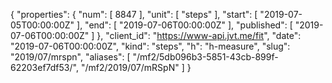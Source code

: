 {
  "properties": {
    "num": [
      8847
    ],
    "unit": [
      "steps"
    ],
    "start": [
      "2019-07-05T00:00:00Z"
    ],
    "end": [
      "2019-07-06T00:00:00Z"
    ],
    "published": [
      "2019-07-06T00:00:00Z"
    ]
  },
  "client_id": "https://www-api.jvt.me/fit",
  "date": "2019-07-06T00:00:00Z",
  "kind": "steps",
  "h": "h-measure",
  "slug": "2019/07/mrspn",
  "aliases": [
    "/mf2/5db096b3-5851-43cb-899f-62203ef7df53/",
    "/mf2/2019/07/mRSpN"
  ]
}
